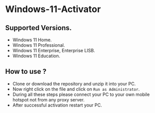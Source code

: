 # Windows-11-Activator

## Supported Versions.
- Windows 11 Home.
- Windows 11 Professional.
- Windows 11 Enterprise, Enterprise LISB.
- Windows 11 Education.

## How to use ?
- Clone or download the repository and unzip it into your PC.
- Now right click on the file and click on `Run as Administrator`.
- During all these steps please connect your PC to your own mobile hotspot not from any proxy server.
- After successful activation restart your PC.
